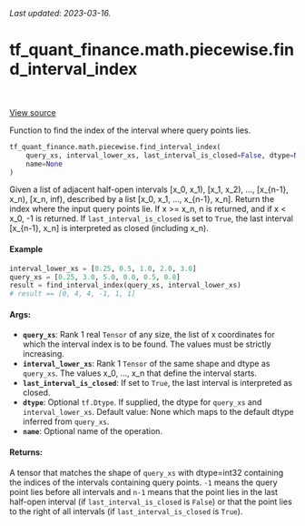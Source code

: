 <!--
This file is generated by a tool. Do not edit directly.
For open-source contributions the docs will be updated automatically.
-->

*Last updated: 2023-03-16.*

<div itemscope itemtype="http://developers.google.com/ReferenceObject">
<meta itemprop="name" content="tf_quant_finance.math.piecewise.find_interval_index" />
<meta itemprop="path" content="Stable" />
</div>

# tf_quant_finance.math.piecewise.find_interval_index

<!-- Insert buttons and diff -->

<table class="tfo-notebook-buttons tfo-api" align="left">
</table>

<a target="_blank" href="https://github.com/paolodelia99/tf-quant-finance/blob/main/tf_quant_finance/math/piecewise.py">View source</a>



Function to find the index of the interval where query points lies.

```python
tf_quant_finance.math.piecewise.find_interval_index(
    query_xs, interval_lower_xs, last_interval_is_closed=False, dtype=None,
    name=None
)
```



<!-- Placeholder for "Used in" -->

Given a list of adjacent half-open intervals [x_0, x_1), [x_1, x_2), ...,
[x_{n-1}, x_n), [x_n, inf), described by a list [x_0, x_1, ..., x_{n-1}, x_n].
Return the index where the input query points lie. If x >= x_n, n is returned,
and if x < x_0, -1 is returned. If `last_interval_is_closed` is set to `True`,
the last interval [x_{n-1}, x_n] is interpreted as closed (including x_n).

#### Example

```python
interval_lower_xs = [0.25, 0.5, 1.0, 2.0, 3.0]
query_xs = [0.25, 3.0, 5.0, 0.0, 0.5, 0.8]
result = find_interval_index(query_xs, interval_lower_xs)
# result == [0, 4, 4, -1, 1, 1]
```

#### Args:


* <b>`query_xs`</b>: Rank 1 real `Tensor` of any size, the list of x coordinates for
  which the interval index is to be found. The values must be strictly
  increasing.
* <b>`interval_lower_xs`</b>: Rank 1 `Tensor` of the same shape and dtype as
  `query_xs`. The values x_0, ..., x_n that define the interval starts.
* <b>`last_interval_is_closed`</b>: If set to `True`, the last interval is interpreted
  as closed.
* <b>`dtype`</b>: Optional `tf.Dtype`. If supplied, the dtype for `query_xs` and
  `interval_lower_xs`.
  Default value: None which maps to the default dtype inferred from
  `query_xs`.
* <b>`name`</b>: Optional name of the operation.


#### Returns:

A tensor that matches the shape of `query_xs` with dtype=int32 containing
the indices of the intervals containing query points. `-1` means the query
point lies before all intervals and `n-1` means that the point lies in the
last half-open interval (if `last_interval_is_closed` is `False`) or that
the point lies to the right of all intervals (if `last_interval_is_closed`
is `True`).
